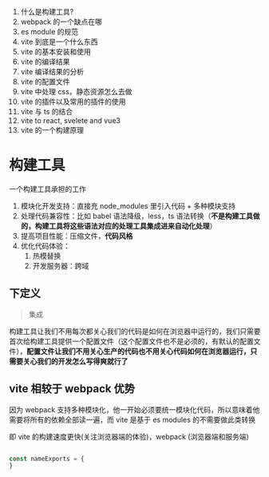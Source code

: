 1. 什么是构建工具?
2. webpack 的一个缺点在哪
3. es module 的规范
4. vite 到底是一个什么东西
5. vite 的基本安装和使用
6. vite 的编译结果
7. vite 编译结果的分析
8. vite 的配置文件
9. vite 中处理 css，静态资源怎么去做
10. vite 的插件以及常用的插件的使用
11. vite 与 ts 的结合
12. vite to react, svelete and vue3
13. vite 的一个构建原理


# 构建工具

一个构建工具承担的工作

1. 模块化开发支持：直接充 node_modules 里引入代码  + 多种模块支持
2. 处理代码兼容性：比如 babel 语法降级，less，ts 语法转换（**不是构建工具做的，构建工具将这些语法对应的处理工具集成进来自动化处理**）
3. 提高项目性能：压缩文件，**代码风格**
4. 优化代码体验：
	1. 热模替换
	2. 开发服务器：跨域

## 下定义

> 集成

构建工具让我们不用每次都关心我们的代码是如何在浏览器中运行的，我们只需要首次给构建工具提供一个配置文件（这个配置文件也不是必须的，有默认的配置文件），**配置文件让我们不用关心生产的代码也不用关心代码如何在浏览器运行，只需要关心我们的开发怎么写得爽就行了**

## vite 相较于 webpack 优势

因为 webpack 支持多种模块化，他一开始必须要统一模块化代码，所以意味着他需要将所有的依赖全部读一遍，而 vite 是基于 es modules 的不需要做此类转换

即 vite 的构建速度更快(关注浏览器端的体验)，webpack (浏览器端和服务端)

```ts

const nameExports = {
}

```